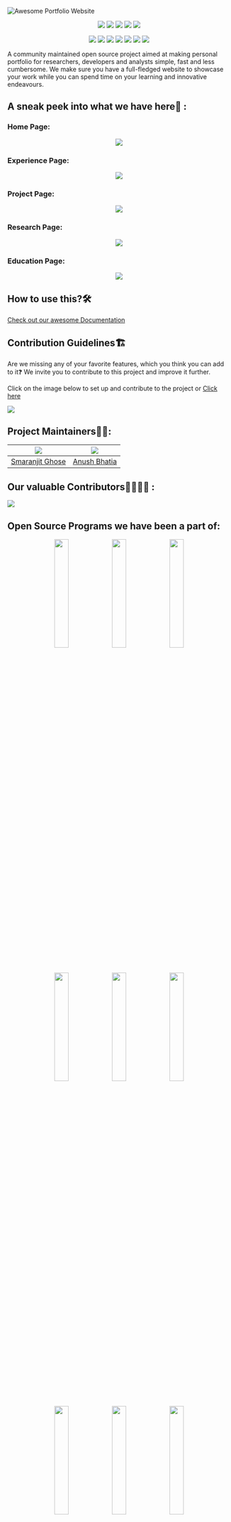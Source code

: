 ![Awesome Portfolio Website](./readme_assets/banner_apw.png)

<div align="center">

<a href="https://malto101.github.io/malto101_portfolio/"><img src="https://badges.frapsoft.com/os/v1/open-source.svg?v=103"></a>
<a href="https://malto101.github.io/malto101_portfolio/"><img src="https://img.shields.io/badge/Built%20by-developers%20%3C%2F%3E-0059b3"></a>
<a href="https://malto101.github.io/malto101_portfolio/"><img src="https://img.shields.io/static/v1.svg?label=Contributions&message=Welcome&color=yellow"></a>
<a href="https://github.com/smaranjitghose/"><img src="https://img.shields.io/badge/Maintained%3F-yes-brightgreen.svg?v=103"></a>
<a href="https://malto101.github.io/malto101_portfolio//blob/master/LICENSE"><img src="https://img.shields.io/badge/license-MIT-blue.svg?v=103"></a>

<a href="https://malto101.github.io/malto101_portfolio//graphs/contributors"><img src="https://img.shields.io/github/contributors/smaranjitghose/awesome-portfolio-websites?color=brightgreen"></a>
<a href="https://malto101.github.io/malto101_portfolio//stargazers"><img src="https://img.shields.io/github/stars/smaranjitghose/awesome-portfolio-websites?color=0059b3"></a>
<a href="https://malto101.github.io/malto101_portfolio//network/members"><img src="https://img.shields.io/github/forks/smaranjitghose/awesome-portfolio-websites?color=yellow"></a>
<a href="https://malto101.github.io/malto101_portfolio//issues"><img src="https://img.shields.io/github/issues/smaranjitghose/awesome-portfolio-websites?color=0059b3"></a>
<a href="https://malto101.github.io/malto101_portfolio//issues?q=is%3Aissue+is%3Aclosed"><img src="https://img.shields.io/github/issues-closed-raw/smaranjitghose/awesome-portfolio-websites?color=yellow"></a>
<a href="https://malto101.github.io/malto101_portfolio//pulls"><img src="https://img.shields.io/github/issues-pr/smaranjitghose/awesome-portfolio-websites?color=brightgreen"></a>
<a href="https://malto101.github.io/malto101_portfolio//pulls?q=is%3Apr+is%3Aclosed"><img src="https://img.shields.io/github/issues-pr-closed-raw/smaranjitghose/awesome-portfolio-websites?color=0059b3"></a>

</div>

A community maintained open source project aimed at making personal portfolio for researchers, developers and analysts simple, fast and less cumbersome. We make sure you have a full-fledged website to showcase your work while you can spend time on your learning and innovative endeavours.

## A sneak peek into what we have here🙈 :

### Home Page:

<p align="center"><img src="./readme_assets/Home_Page.gif"></p>

### Experience Page:

<p align="center"><img src="./readme_assets/Experience_Page.gif"></p>

### Project Page:

<p align="center"><img src="./readme_assets/Project_Page.gif"></p>

### Research Page:

<p align="center"><img src="./readme_assets/Research_Page.gif"></p>

### Education Page:

<p align="center"><img src="./readme_assets/Education_Page.gif"></p>

## How to use this?🛠

[Check out our awesome Documentation](https://smaranjitghose.github.io/awesome-portfolio-websites/)

## Contribution Guidelines🏗

Are we missing any of your favorite features, which you think you can add to it❓ We invite you to contribute to this project and improve it further.

Click on the image below to set up and contribute to the project or [Click here](https://malto101.github.io/malto101_portfolio//blob/master/CONTRIBUTING.md)

<a href = "https://malto101.github.io/malto101_portfolio//blob/master/CONTRIBUTING.md">
<img src = "./readme_assets/Contribution.png"></a>

## Project Maintainers👨🏫:

| <img src = "https://avatars2.githubusercontent.com/u/46641503?v=4"> | <img src = "https://avatars2.githubusercontent.com/u/40017559?v=4"> | 
| :----------------------------------------------------------: | :----------------------------------------------------------: | 
|     [Smaranjit Ghose](https://github.com/smaranjitghose) |    [Anush Bhatia](https://github.com/anushbhatia)                       


## Our valuable Contributors👩‍💻👨‍💻 :

<a href="https://malto101.github.io/malto101_portfolio//graphs/contributors">
  <img src="https://contributors-img.web.app/image?repo=smaranjitghose/awesome-portfolio-websites" />
</a>

## Open Source Programs we have been a part of:

<p align="center">
<a href="https://scodein.tech/"><img src="./readme_assets/open_source_programs/sci.png" width= "25%"/></a>
<a href="https://hakincodes.tech/"><img src="./readme_assets/open_source_programs/ch.png" width= "25%"/></a>
<a href="https://njackwinterofcode.github.io/"><img src="./readme_assets/open_source_programs/nwoc.png" width= "25%" /></a>
<a href="https://devscript.tech/woc/"><img src="./readme_assets/open_source_programs/dwoc.png" width="25%"></a>
<a href="https://mexili.github.io/winter_of_code/#/"><img src="./readme_assets/open_source_programs/mwoc.png" width="25%"></a>
<a href="https://crosswoc.ieeedtu.in/"><img src="./readme_assets/open_source_programs/crosswoc.png" width="25%"></a>
<a href="https://letsgrowmore.in/soc/"><img src="./readme_assets/open_source_programs/lgmsoc.png" width="25%"></a>
<a href="https://devincept.codes/"><img src="./readme_assets/open_source_programs/devincept.gif" width="25%"></a>
<a href="https://ghc.anitab.org/programs-and-awards/open-source-day/"><img src="./readme_assets/open_source_programs/OSD.jpg" width="25%"></a>
</p>
